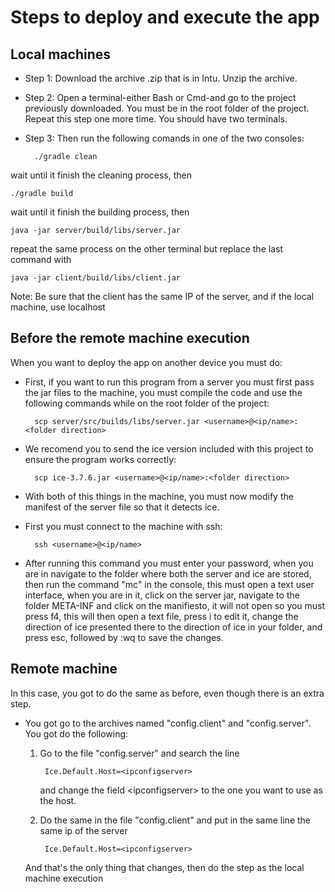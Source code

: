 # Steps to deploy and execute the app

## Local machines

* Step 1: Download the archive .zip that is in Intu. Unzip the archive.

* Step 2: Open a terminal-either Bash or Cmd-and go to the project previously downloaded. You must be in the root folder of the project. Repeat this step one more time. You should have two terminals.

* Step 3: Then run the following comands in one of the two consoles:
    

        ./gradle clean


wait until it finish the cleaning process, then

    ./gradle build

wait until it finish the building process, then

    java -jar server/build/libs/server.jar

repeat the same process on the other terminal but replace the last command with 

    java -jar client/build/libs/client.jar

Note: Be sure that the client has the same IP of the server, and if the local machine, use localhost
## Before the remote machine execution

When you want to deploy the app on another device you must do: 

* First, if you want to run this program from a server you must first pass the jar files to the machine, you must compile the code and use the following commands while on the root folder of the project:

        scp server/src/builds/libs/server.jar <username>@<ip/name>:<folder direction>

* We recomend you to send the ice version included with this project to ensure the program works correctly:

        scp ice-3.7.6.jar <username>@<ip/name>:<folder direction>

* With both of this things in the machine, you must now modify the manifest of the server file so that it detects ice.

* First you must connect to the machine with ssh:

        ssh <username>@<ip/name>

* After running this command you must enter your password, when you are in navigate to the folder where both the server and ice are stored, then run the command "mc" in the console, this must open a text user interface, when you are in it, click on the server jar, navigate to the folder META-INF and click on the manifiesto, it will not open so you must press f4, this will then open a text file, press i to edit it, change the direction of ice presented there to the direction of ice in your folder, and press esc, followed by :wq to save the changes.
    
## Remote machine

In this case, you got to do the same as before, even though there is an extra step.

* You got go to the archives named "config.client" and "config.server". You got do the following:

    1. Go to the file "config.server" and search the line
        
            Ice.Default.Host=<ipconfigserver> 
        
        and change the field \<ipconfigserver> to the one you want to use as the host. 
    2. Do the same in the file "config.client" and put in the same line the same ip of the server

            Ice.Default.Host=<ipconfigserver>

    And that's the only thing that changes, then do the step as the local machine execution





